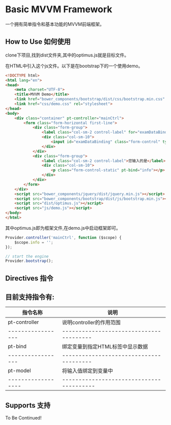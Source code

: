 # Basic MVVM Framework

一个拥有简单指令和基本功能的MVVM前端框架。

## How to Use 如何使用

clone下项目,找到dist文件夹,其中的optimus.js就是目标文件。

在HTML中引入这个js文件。以下是在bootstrap下的一个使用demo。

```html
<!DOCTYPE html>
<html lang="en">
<head>
    <meta charset="UTF-8">
    <title>MVVM Demo</title>
    <link href="bower_components/bootstrap/dist/css/bootstrap.min.css" rel="stylesheet">
    <link href="css/demo.css" rel="stylesheet">
</head>
<body>
    <div class="container" pt-controller="mainCtrl">
        <form class="form-horizontal first-line">
            <div class="form-group">
                <label class="col-sm-2 control-label" for="examDataBinding">数据绑定</label>
                <div class="col-sm-10">
                    <input id="examDataBinding" class="form-control" type="text" placeholder="输入一些文本" pt-model="info">
                </div>
            </div>
            <div class="form-group">
                <label class="col-sm-2 control-label">您输入的是</label>
                <div class="col-sm-10">
                    <p class="form-control-static" pt-bind="info"></p>
                </div>
            </div>
        </form>
    </div>
    <script src="bower_components/jquery/dist/jquery.min.js"></script>
    <script src="bower_components/bootstrap/dist/js/bootstrap.min.js"></script>
    <script src="dist/optimus.js"></script>
    <script src="js/demo.js"></script>
</body>
</html>
```

其中optimus.js即为框架文件,在demo.js中启动框架即可。

```javascript
Provider.controller('mainCtrl', function ($scope) {
    $scope.info = '';
});

// start the engine
Provider.bootstrap();
```

## Directives 指令

目前支持指令有:
-----------------------------------------------------------
指令名称           | 说明
----------------- | ---------------------------------------
pt-controller    | 说明controller的作用范围
----------------- | ---------------------------------------
pt-bind          | 绑定变量到指定HTML标签中显示数据
----------------- | ---------------------------------------
pt-model         | 将输入值绑定到变量中
------------------|----------------------------------------

## Supports 支持

To Be Continued!